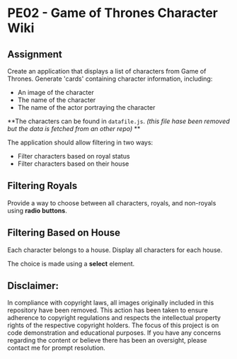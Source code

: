 # PE02 - Game of Thrones Character Wiki

## Assignment
Create an application that displays a list of characters from Game of Thrones. Generate 'cards' containing character information, including:
- An image of the character
- The name of the character
- The name of the actor portraying the character

**The characters can be found in `datafile.js`. *(this file hase been removed but the data is fetched from an other repo)* **

The application should allow filtering in two ways:
- Filter characters based on royal status
- Filter characters based on their house

## Filtering Royals
Provide a way to choose between all characters, royals, and non-royals using **radio buttons**.

## Filtering Based on House
Each character belongs to a house. Display all characters for each house.

The choice is made using a **select** element.

## Disclaimer:
In compliance with copyright laws, all images originally included in this repository have been removed. This action has been taken to ensure adherence to copyright regulations and respects the intellectual property rights of the respective copyright holders. The focus of this project is on code demonstration and educational purposes. If you have any concerns regarding the content or believe there has been an oversight, please contact me for prompt resolution.



